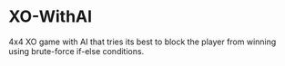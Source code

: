 # XO-WithAI
4x4 XO game with AI that tries its best to block the player from winning using brute-force if-else conditions.
